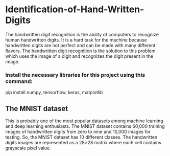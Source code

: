 # Identification-of-Hand-Written-Digits
The handwritten digit recognition is the ability of computers to recognize human handwritten digits. It is a hard task for the machine because handwritten digits are 
not perfect and can be made with many different flavors. The handwritten digit recognition is the solution to this problem which uses the image of a digit and 
recognizes the digit present in the image.

### Install the necessary libraries for this project using this command:

pip install numpy, tensorflow, keras, matplotlib

## The MNIST dataset
This is probably one of the most popular datasets among machine learning and deep learning enthusiasts. The MNIST dataset contains 60,000 training images of handwritten 
digits from zero to nine and 10,000 images for testing. So, the MNIST dataset has 10 different classes. The handwritten digits images are represented as a 28×28 matrix 
where each cell contains grayscale pixel value.
